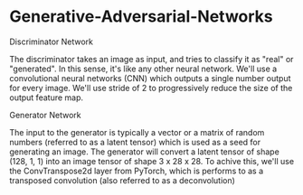 # Generative-Adversarial-Networks

Discriminator Network

The discriminator takes an image as input, and tries to classify it as "real" or "generated". In this sense, it's like any other neural network. We'll use a convolutional neural networks (CNN) which outputs a single number output for every image. We'll use stride of 2 to progressively reduce the size of the output feature map.

Generator Network

The input to the generator is typically a vector or a matrix of random numbers (referred to as a latent tensor) which is used as a seed for generating an image. The generator will convert a latent tensor of shape (128, 1, 1) into an image tensor of shape 3 x 28 x 28. To achive this, we'll use the ConvTranspose2d layer from PyTorch, which is performs to as a transposed convolution (also referred to as a deconvolution)
